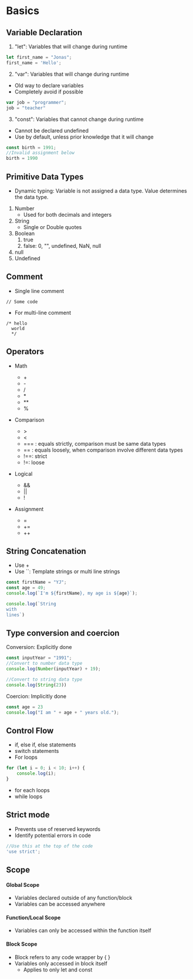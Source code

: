 # Basics

## **Variable Declaration**

1. "let": Variables that will change during runtime

```javascript
let first_name = "Jonas";
first_name = 'Hello';
```

2. "var": Variables that will change during runtime

* Old way to declare variables
* Completely avoid if possible

```javascript
var job = "programmer";
job = "teacher"
```

3. "const": Variables that cannot change during runtime

* Cannot be declared undefined
* Use by default, unless prior knowledge that it will change

```javascript
const birth = 1991;
//Invalid assignment below
birth = 1990
```



## **Primitive Data Types**

* Dynamic typing: Variable is not assigned a data type. Value determines the data type.

1. Number
   * Used for both decimals and integers
2. String
   * Single or Double quotes
3. Boolean
   1. true
   2. false: 0, "", undefined, NaN, null
4. null
5. Undefined



## **Comment**

* Single line comment

```
// Some code
```

* For multi-line comment

```
/* hello
  world
  */
```



## **Operators**

* Math
  * \+
  * \-
  * /&#x20;
  * \*
  * \*\*
  * %
* Comparison
  * \>
  * <
  * \=== : equals strictly, comparison must be same data types
  * \== : equals loosely, when comparison involve different data types
  * !==: strict
  * !=: loose
* Logical
  * &&
  * ||
  * !
*   Assignment

    * \=
    * \+=
    * \++



## **String Concatenation**

* Use +
* Use \`\`: Template strings or multi line strings

```javascript
const firstName = "YJ";
const age = 49;
console.log(`I'm ${firstName}, my age is ${age}`);
```

```javascript
console.log(`String
with
lines`)
```



## **Type conversion and coercion**

Conversion: Explicitly done

```javascript
const inputYear = "1991";
//Convert to number data type
console.log(Number(inputYear) + 19);

//Convert to string data type
console.log(String(23))
```

Coercion: Implicitly done

```javascript
const age = 23
console.log("I am " + age + " years old.");
```



## **Control Flow**

* if, else if, else statements
* switch statements
* For loops

```javascript
for (let i = 0; i < 10; i++) {
    console.log(i);
}
```

* for each loops
* while loops



## **Strict mode**

* Prevents use of reserved keywords
* Identify potential errors in code

```javascript
//Use this at the top of the code
'use strict';
```



## Scope

#### Global Scope

* Variables declared outside of any function/block
* Variables can be accessed anywhere

#### Function/Local Scope

* Variables can only be accessed within the function itself

#### Block Scope

* Block refers to any code wrapper by { }
* Variables only accessed in block itself
  * Applies to only let and const
